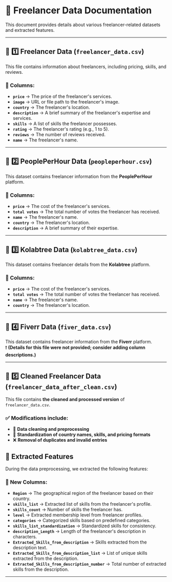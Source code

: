 # 📂 Freelancer Data Documentation

This document provides details about various freelancer-related datasets and extracted features.

---

## 📌 1️⃣ Freelancer Data (`freelancer_data.csv`)
This file contains information about freelancers, including pricing, skills, and reviews.

### 🔹 Columns:
- **`price`** → The price of the freelancer's services.  
- **`image`** → URL or file path to the freelancer's image.  
- **`country`** → The freelancer's location.  
- **`description`** → A brief summary of the freelancer's expertise and services.  
- **`skills`** → A list of skills the freelancer possesses.  
- **`rating`** → The freelancer's rating (e.g., 1 to 5).  
- **`reviews`** → The number of reviews received.  
- **`name`** → The freelancer's name.  

---

## 📌 2️⃣ PeoplePerHour Data (`peopleperhour.csv`)
This dataset contains freelancer information from the **PeoplePerHour** platform.

### 🔹 Columns:
- **`price`** → The cost of the freelancer's services.  
- **`total votes`** → The total number of votes the freelancer has received.  
- **`name`** → The freelancer's name.  
- **`country`** → The freelancer's location.  
- **`description`** → A brief summary of their expertise.  

---

## 📌 3️⃣ Kolabtree Data (`kolabtree_data.csv`)
This dataset contains freelancer details from the **Kolabtree** platform.

### 🔹 Columns:
- **`price`** → The cost of the freelancer's services.  
- **`total votes`** → The total number of votes the freelancer has received.  
- **`name`** → The freelancer's name.  
- **`country`** → The freelancer's location.  

---

## 📌 4️⃣ Fiverr Data (`fiver_data.csv`)
This dataset contains freelancer information from the **Fiverr** platform.  
❗ **(Details for this file were not provided; consider adding column descriptions.)**

---

## 📌 5️⃣ Cleaned Freelancer Data (`freelancer_data_after_clean.csv`)
This file contains **the cleaned and processed version** of `freelancer_data.csv`.

### ✅ Modifications include:
- 🧹 **Data cleaning and preprocessing**  
- 🔄 **Standardization of country names, skills, and pricing formats**  
- ❌ **Removal of duplicates and invalid entries**  
## 📌  Extracted Features  
During the data preprocessing, we extracted the following features:

### 🔹 **New Columns:**
- **`Region`** → The geographical region of the freelancer based on their country.  
- **`skills_list`** → Extracted list of skills from the freelancer's profile.  
- **`skills_count`** → Number of skills the freelancer has.  
- **`level`** → Extracted membership level from freelancer profiles.  
- **`categories`** → Categorized skills based on predefined categories.  
- **`skills_list_standardization`** → Standardized skills for consistency.  
- **`description_Length`** → Length of the freelancer's description in characters.  
- **`Extracted_Skills_from_description`** → Skills extracted from the description text.  
- **`Extracted_Skills_from_description_list`** → List of unique skills extracted from the description.  
- **`Extracted_Skills_from_description_number`** → Total number of extracted skills from the description.  

---



